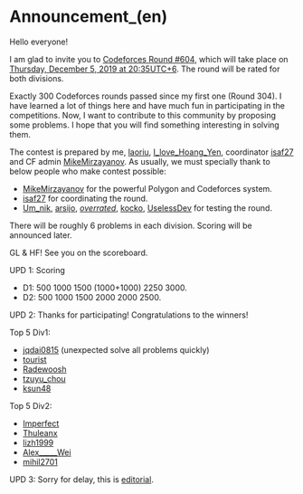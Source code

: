 # Announcement_(en)

Hello everyone!

I am glad to invite you to [Codeforces Round #604](https://codeforces.com/contests/1264,1265), which will take place on [Thursday, December 5, 2019 at 20:35UTC+6](https://codeforces.com/https://www.timeanddate.com/worldclock/fixedtime.html?day=5&month=12&year=2019&hour=17&min=35&sec=0&p1=166). The round will be rated for both divisions.

Exactly 300 Codeforces rounds passed since my first one (Round 304). I have learned a lot of things here and have much fun in participating in the competitions. Now, I want to contribute to this community by proposing some problems. I hope that you will find something interesting in solving them.

The contest is prepared by me, [laoriu](https://codeforces.com/profile/laoriu "Мастер laoriu"), [I_love_Hoang_Yen](https://codeforces.com/profile/I_love_Hoang_Yen "Международный мастер I_love_Hoang_Yen"), coordinator [isaf27](https://codeforces.com/profile/isaf27 "Международный гроссмейстер isaf27") and CF admin [MikeMirzayanov](https://codeforces.com/profile/MikeMirzayanov "Штаб, MikeMirzayanov"). As usually, we must specially thank to below people who make contest possible:

 * [MikeMirzayanov](https://codeforces.com/profile/MikeMirzayanov "Штаб, MikeMirzayanov") for the powerful Polygon and Codeforces system.
* [isaf27](https://codeforces.com/profile/isaf27 "Международный гроссмейстер isaf27") for coordinating the round.
* [Um_nik](https://codeforces.com/profile/Um_nik "Легендарный гроссмейстер Um_nik"), [arsijo](https://codeforces.com/profile/arsijo "Международный гроссмейстер arsijo"), [_overrated_](https://codeforces.com/profile/_overrated_ "Мастер _overrated_"), [kocko](https://codeforces.com/profile/kocko "Эксперт kocko"), [UselessDev](https://codeforces.com/profile/UselessDev "Эксперт UselessDev") for testing the round.

There will be roughly 6 problems in each division. Scoring will be announced later.

GL & HF! See you on the scoreboard.

UPD 1: Scoring

 * D1: 500 1000 1500 (1000+1000) 2250 3000.
* D2: 500 1000 1500 2000 2000 2500.

UPD 2: Thanks for participating! Congratulations to the winners!

Top 5 Div1:

 * [jqdai0815](https://codeforces.com/profile/jqdai0815 "Легендарный гроссмейстер jqdai0815") (unexpected solve all problems quickly)
* [tourist](https://codeforces.com/profile/tourist "Легендарный гроссмейстер tourist")
* [Radewoosh](https://codeforces.com/profile/Radewoosh "Легендарный гроссмейстер Radewoosh")
* [tzuyu_chou](https://codeforces.com/profile/tzuyu_chou "Международный гроссмейстер tzuyu_chou")
* [ksun48](https://codeforces.com/profile/ksun48 "Международный гроссмейстер ksun48")

Top 5 Div2:

 * [Imperfect](https://codeforces.com/profile/Imperfect "Эксперт Imperfect")
* [Thuleanx](https://codeforces.com/profile/Thuleanx "Не в рейтинге, Thuleanx")
* [lizh1999](https://codeforces.com/profile/lizh1999 "Не в рейтинге, lizh1999")
* [Alex_____Wei](https://codeforces.com/profile/Alex_____Wei "Эксперт Alex_____Wei")
* [mihil2701](https://codeforces.com/profile/mihil2701 "Эксперт mihil2701")

UPD 3: Sorry for delay, this is [editorial](Tutorial_(en).md).

